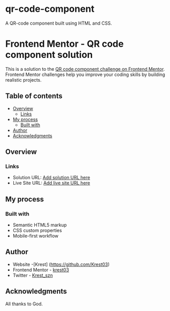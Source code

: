 # qr-code-component
A QR-code component built using HTML and CSS.
# Frontend Mentor - QR code component solution

This is a solution to the [QR code component challenge on Frontend Mentor](https://www.frontendmentor.io/challenges/qr-code-component-iux_sIO_H). Frontend Mentor challenges help you improve your coding skills by building realistic projects. 

## Table of contents

- [Overview](#overview)
  - [Links](#links)
- [My process](#my-process)
  - [Built with](#built-with)
- [Author](#author)
- [Acknowledgments](#acknowledgments)

## Overview

### Links 

- Solution URL: [Add solution URL here](https://your-solution-url.com)
- Live Site URL: [Add live site URL here](https://qr-code-component-topaz-pi.vercel.app/)

## My process

### Built with

- Semantic HTML5 markup
- CSS custom properties
- Mobile-first workflow


## Author

- Website -[Krest] (https://github.com/Krest03)
- Frontend Mentor - [krest03](https://www.frontendmentor.io/profile/krest03)
- Twitter - [Krest_szn](https://www.twitter.com/krest_szn)

## Acknowledgments

All thanks to God.

